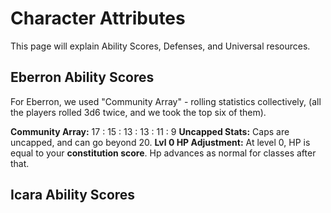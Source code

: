# Character Attributes

This page will explain Ability Scores, Defenses, and Universal resources.

<!-- toc -->

## Eberron Ability Scores

For Eberron, we used "Community Array" - rolling statistics collectively, (all the players rolled 3d6 twice, and we took the top six of them).

**Community Array:** 17 : 15 : 13 : 13 : 11 : 9
**Uncapped Stats:** Caps are uncapped, and can go beyond 20.
**Lvl 0 HP Adjustment:** At level 0, HP is equal to your **constitution score**. Hp advances as normal for classes after that. 


## Icara Ability Scores

